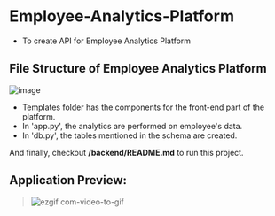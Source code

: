 # Employee-Analytics-Platform

- To create API for Employee Analytics Platform

## File Structure of Employee Analytics Platform

![image](https://user-images.githubusercontent.com/53888235/217034132-e1ff3a62-4ca6-4600-b3fc-9b240509cff1.png)

- Templates folder has the components for the front-end part of the platform.
- In 'app.py', the analytics are performed on employee's data.
- In 'db.py', the tables mentioned in the schema are created. 

And finally, checkout **/backend/README.md** to run this project.

## Application Preview:

>![ezgif com-video-to-gif](https://user-images.githubusercontent.com/62739618/217067447-3a934d6e-c816-40d1-9ca9-0662106b06e4.gif)
